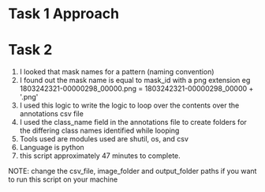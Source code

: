 # Task 1 Approach













# Task 2
1. I looked that mask names for a pattern (naming convention)
2. I found out the mask name is equal to mask_id with a png extension
eg 1803242321-00000298_00000.png = 1803242321-00000298_00000 + '.png'
3. I used this logic to write the logic to loop over the contents over the annotations csv file
4. I used the class_name field in the annotations file to create folders for the differing class names identified while looping
5. Tools used are modules used are shutil, os, and csv
6. Language is python
7. this script approximately 47 minutes to complete.

NOTE: change the csv_file, image_folder and output_folder paths if you want to run this script on your machine
